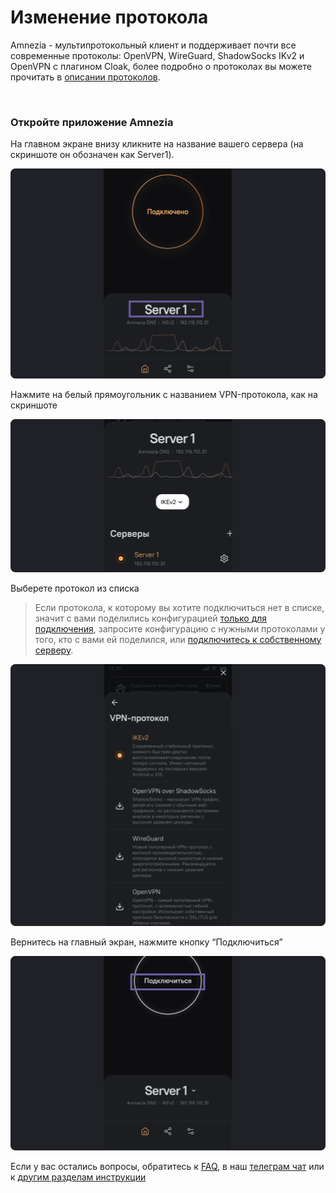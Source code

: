 # Изменение протокола

Amnezia - мультипротокольный клиент и поддерживает почти все современные протоколы:
OpenVPN, WireGuard, ShadowSocks IKv2 и OpenVPN с плагином Cloak, более подробно о протоколах вы можете прочитать в [описании протоколов].

&nbsp;

### Откройте приложение Amnezia


 На главном экране внизу кликните на название вашего сервера (на скриншоте он обозначен как Server1). 

![](https://raw.githubusercontent.com/amnezia-vpn/amnezia.org-content/master/docs/ru/instructions/14_protocol-change/img/cp_ru_1.png)

Нажмите на белый прямоугольник с названием VPN-протокола, 
как на скриншоте

![](https://raw.githubusercontent.com/amnezia-vpn/amnezia.org-content/master/docs/ru/instructions/14_protocol-change/img/cp_ru_2.png)

Выберете протокол из списка 

>Если протокола, к которому вы хотите подключиться нет в списке, значит с вами поделились конфигурацией [только для подключения], запросите конфигурацию с нужными протоколами у того, кто с вами ей поделился, или [подключитесь к собственному серверу].  


![](https://raw.githubusercontent.com/amnezia-vpn/amnezia.org-content/master/docs/ru/instructions/14_protocol-change/img/cp_ru_3.png)

Вернитесь на главный экран, нажмите кнопку “Подключиться”

![](https://raw.githubusercontent.com/amnezia-vpn/amnezia.org-content/master/docs/ru/instructions/14_protocol-change/img/cp_ru_4.png)


Если у вас остались вопросы, обратитесь к [FAQ], в наш [телеграм чат] или к [другим разделам инструкции]


[amnezia-site-ext-link]: https://amnezia-web-nx1r.vercel.app
[about-int-link]: /about  
[FAQ]: ../faq
[телеграм чат]: https://t.me/amnezia_vpn
[описании протоколов]: ../instructions/09_about_protocols
[только для подключения]: ../instructions/29_connection_access_only
[подключитесь к собственному серверу]: ../instructions/0_starter-guide
[другим разделам инструкции]: ../instructions



















